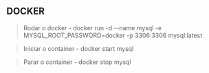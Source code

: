 ## DOCKER

> Rodar o docker
    - docker run -d --name mysql -e MYSQL_ROOT_PASSWORD=docker -p 3306:3306 mysql:latest

> Iniciar o container
    - docker start mysql

> Parar o container
    - docker stop mysql